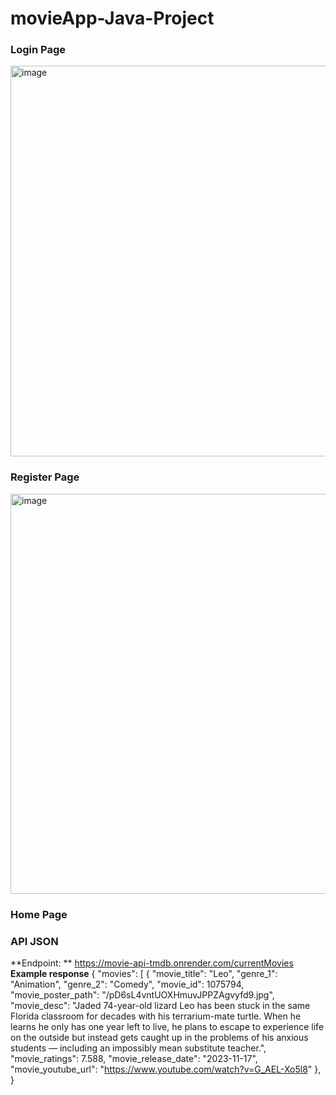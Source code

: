 # movieApp-Java-Project

### Login Page
<img width="625" alt="image" src="https://github.com/Divnoor-4602/movieApp-Java-Project/assets/120365130/3343e9fa-307d-4ad2-8705-840decf39f73">


### Register Page
<img width="640" alt="image" src="https://github.com/Divnoor-4602/movieApp-Java-Project/assets/120365130/96a55722-8a48-4889-945c-1b6c78fadc2c">



### Home Page



### API JSON
**Endpoint: ** https://movie-api-tmdb.onrender.com/currentMovies
**Example response**
{
  "movies": [
    {
      "movie_title": "Leo",
      "genre_1": "Animation",
      "genre_2": "Comedy",
      "movie_id": 1075794,
      "movie_poster_path": "/pD6sL4vntUOXHmuvJPPZAgvyfd9.jpg",
      "movie_desc": "Jaded 74-year-old lizard Leo has been stuck in the same Florida classroom for decades with his terrarium-mate turtle. When he learns he only has one year left to live, he plans to escape to experience life on the outside but instead gets caught up in the problems of his anxious students — including an impossibly mean substitute teacher.",
      "movie_ratings": 7.588,
      "movie_release_date": "2023-11-17",
      "movie_youtube_url": "https://www.youtube.com/watch?v=G_AEL-Xo5l8"
    },
  }
